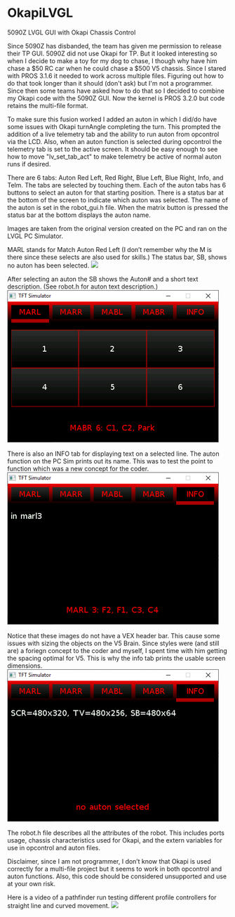 # OkapiLVGL
5090Z LVGL GUI with Okapi Chassis Control

Since 5090Z has disbanded, the team has given me permission to release their TP GUI.
5090Z did not use Okapi for TP. But it looked interesting so when I decide to make a toy 
for my dog to chase, I though why have him chase a $50 RC car when he could chase a 
$500 V5 chassis. Since I stared with PROS 3.1.6 it needed to work across multiple files. 
Figuring out how to do that took longer than it should (don't ask) but I'm not a programmer.
Since then some teams have asked how to do that so I decided to combine my Okapi code
with the 5090Z GUI. Now the kernel is PROS 3.2.0 but code retains the multi-file format. 

To make sure this fusion worked I added an auton in which I did/do have some issues with 
Okapi turnAngle completing the turn. This prompted the addition of a live telemetry tab and 
the ability to run auton from opcontrol via the LCD. Also, when an auton function is selected 
during opcontrol the telemetry tab is set to the active screen. It should be easy enough to 
see how to move "lv_set_tab_act" to make telemetry be active of normal auton runs if 
desired. 

There are 6 tabs: Auton Red Left, Red Right, Blue Left, Blue Right, Info, and Telm. The tabs 
are selected by touching them. Each of the auton tabs has 6 buttons to select an auton for 
that starting position. There is a status bar at the bottom of the screen to indicate which 
auton was selected. The name of the auton is set in the robot_gui.h file. When the matrix 
button is pressed the status bar at the bottom displays the auton name.

Images are taken from the original version created on the PC and ran on the LVGL PC Simulator.

MARL stands for Match Auton Red Left (I don’t remember why the M is there since these selects
are also used for skills.) The status bar, SB, shows no auton has been selected.
![](https://raw.githubusercontent.com/timeconfusing/Images/master/MARL_NO_AUTON.PNG)

After selecting an auton the SB shows the Auton# and a short text description. (See robot.h 
for auton text description.)
![](https://raw.githubusercontent.com/timeconfusing/Images/master/MARL.PNG)

There is also an INFO tab for displaying text on a selected line. The auton function on the 
PC Sim prints out its name. This was to test the point to function which was a new concept 
for the coder. 
![](https://raw.githubusercontent.com/timeconfusing/Images/master/INFO.PNG)

Notice that these images do not have a VEX header bar. This cause some issues with sizing the
objects on the V5 Brain. Since styles were (and still are) a foriegn concept to the coder and 
myself, I spent time with him getting the spacing optimal for V5. This is why the info tab 
prints the usable screen dimensions. 
![](https://raw.githubusercontent.com/timeconfusing/Images/master/INFO_NO_AUTO.PNG)

The robot.h file describes all the attributes of the robot. This includes ports usage, chassis
characteristics used for Okapi, and the extern variables for use in opcontrol and auton files.

Disclaimer, since I am not programmer, I don’t know that Okapi is used correctly for a 
multi-file project but it seems to work in both opcontrol and auton functions. Also, this
code should be considered unsupported and use at your own risk.  

Here is a video of a pathfinder run testing different profile controllers for straight line and curved movement.
[![](http://i3.ytimg.com/vi/33lRcu2PDCk/maxresdefault.jpg)](https://youtu.be/33lRcu2PDCk)

